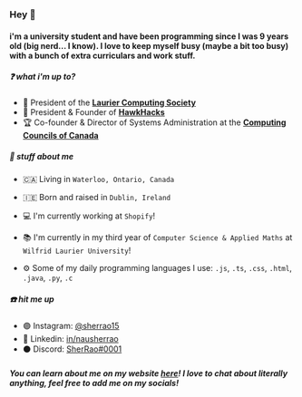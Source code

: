 ### Hey 👋

#### i'm a university student and have been programming since I was 9 years old (big nerd... I know). I love to keep myself busy (maybe a bit too busy) with a bunch of extra curriculars and work stuff.

##### ❓ what i'm up to?
- 🏫 President of the **[Laurier Computing Society](https://lauriercs.ca)**
- 🤖 President & Founder of **[HawkHacks](https://hawkhacks.ca)**
- 🏆 Co-founder & Director of Systems Administration at the **[Computing Councils of Canada](https://ccubed.dev)**


##### 📗 stuff about me
- 🇨🇦 Living in `Waterloo, Ontario, Canada`
- 🇮🇪 Born and raised in `Dublin, Ireland`

- 💻 I'm currently working at `Shopify`!
- 📚 I'm currently in my third year of `Computer Science & Applied Maths` at `Wilfrid Laurier University`!
- ⚙️ Some of my daily programming languages I use: `.js`, `.ts`, `.css`, `.html`, `.java`, `.py`, `.c`


##### ☎️ hit me up
- 🟣 Instagram: [@sherrao15](https://instagram.com/sherrao15)
- 🔵 Linkedin: [in/nausherrao](https://linkedin.com/in/nausherrao)
- ⚫ Discord: [SherRao#0001](https://discord.com/users/190984801929396224)

##### You can learn about me on my website [here](https://sherrao.tech)! I love to chat about literally anything, feel free to add me on my socials!
